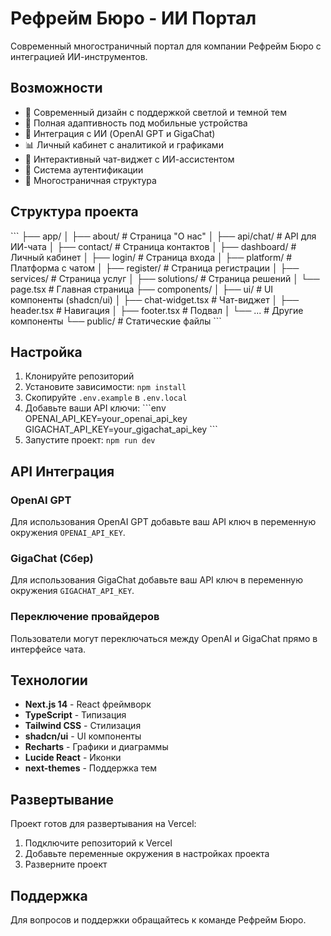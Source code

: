 # Рефрейм Бюро - ИИ Портал

Современный многостраничный портал для компании Рефрейм Бюро с интеграцией ИИ-инструментов.

## Возможности

- 🎨 Современный дизайн с поддержкой светлой и темной тем
- 📱 Полная адаптивность под мобильные устройства
- 🤖 Интеграция с ИИ (OpenAI GPT и GigaChat)
- 📊 Личный кабинет с аналитикой и графиками
- 💬 Интерактивный чат-виджет с ИИ-ассистентом
- 🔐 Система аутентификации
- 📄 Многостраничная структура

## Структура проекта

\`\`\`
├── app/
│   ├── about/          # Страница "О нас"
│   ├── api/chat/       # API для ИИ-чата
│   ├── contact/        # Страница контактов
│   ├── dashboard/      # Личный кабинет
│   ├── login/          # Страница входа
│   ├── platform/       # Платформа с чатом
│   ├── register/       # Страница регистрации
│   ├── services/       # Страница услуг
│   ├── solutions/      # Страница решений
│   └── page.tsx        # Главная страница
├── components/
│   ├── ui/             # UI компоненты (shadcn/ui)
│   ├── chat-widget.tsx # Чат-виджет
│   ├── header.tsx      # Навигация
│   ├── footer.tsx      # Подвал
│   └── ...             # Другие компоненты
└── public/             # Статические файлы
\`\`\`

## Настройка

1. Клонируйте репозиторий
2. Установите зависимости: `npm install`
3. Скопируйте `.env.example` в `.env.local`
4. Добавьте ваши API ключи:
   \`\`\`env
   OPENAI_API_KEY=your_openai_api_key
   GIGACHAT_API_KEY=your_gigachat_api_key
   \`\`\`
5. Запустите проект: `npm run dev`

## API Интеграция

### OpenAI GPT
Для использования OpenAI GPT добавьте ваш API ключ в переменную окружения `OPENAI_API_KEY`.

### GigaChat (Сбер)
Для использования GigaChat добавьте ваш API ключ в переменную окружения `GIGACHAT_API_KEY`.

### Переключение провайдеров
Пользователи могут переключаться между OpenAI и GigaChat прямо в интерфейсе чата.

## Технологии

- **Next.js 14** - React фреймворк
- **TypeScript** - Типизация
- **Tailwind CSS** - Стилизация
- **shadcn/ui** - UI компоненты
- **Recharts** - Графики и диаграммы
- **Lucide React** - Иконки
- **next-themes** - Поддержка тем

## Развертывание

Проект готов для развертывания на Vercel:

1. Подключите репозиторий к Vercel
2. Добавьте переменные окружения в настройках проекта
3. Разверните проект

## Поддержка

Для вопросов и поддержки обращайтесь к команде Рефрейм Бюро.
